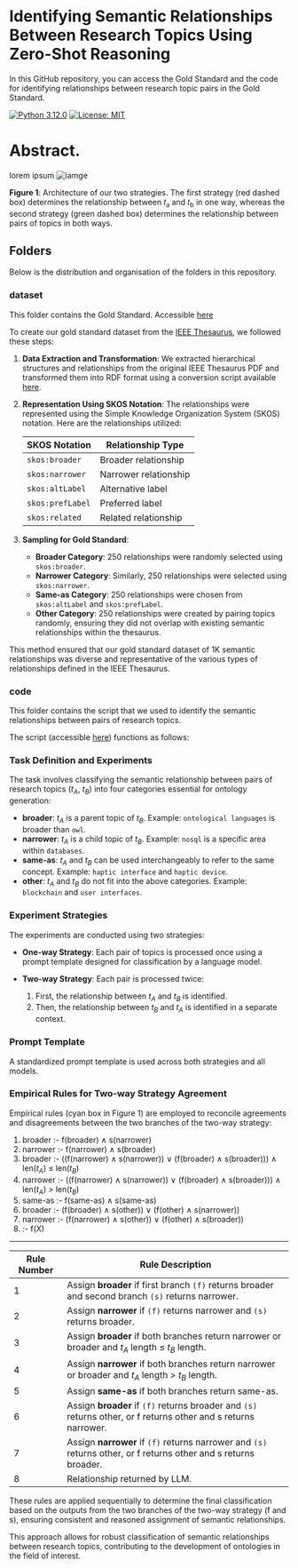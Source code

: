 # Identifying Semantic Relationships Between Research Topics Using Zero-Shot Reasoning

In this GitHub repository, you can access the Gold Standard and the code for identifying relationships between research topic pairs in the Gold Standard.

[![Python 3.12.0](https://img.shields.io/badge/python-3.12.0-blue.svg)](https://www.python.org/downloads/release/python-3120/)
[![License: MIT](https://img.shields.io/badge/License-MIT-yellow.svg)](https://opensource.org/licenses/MIT)

# Abstract.
lorem ipsum
![iamge](https://github.com/ImTanay/LLM-Semantic-Relationship-Analysis/assets/59340198/4bccbaa8-2c5f-462a-ac02-411411a90602)

**Figure 1**: Architecture of our two strategies. The first strategy (red dashed box) determines the relationship between 𝑡<sub>𝑎</sub> and 𝑡<sub>b</sub> in one way, whereas the second strategy (green dashed box) determines the relationship between pairs of topics in both ways.

## Folders
Below is the distribution and organisation of the folders in this repository.

### dataset
This folder contains the Gold Standard. Accessible [here](./dataset)

To create our gold standard dataset from the [IEEE Thesaurus](https://github.com/angelosalatino/ieee-taxonomy-thesaurus-rdf/blob/main/source/ieee-thesaurus_2023.pdf), we followed these steps:

1. **Data Extraction and Transformation**: We extracted hierarchical structures and relationships from the original IEEE Thesaurus PDF and transformed them into RDF format using a conversion script available [here](https://github.com/angelosalatino/ieee-taxonomy-thesaurus-rdf).

2. **Representation Using SKOS Notation**: The relationships were represented using the Simple Knowledge Organization System (SKOS) notation. Here are the relationships utilized:

   | SKOS Notation     | Relationship Type         |
   |-------------------|---------------------------|
   | `skos:broader`    | Broader relationship      |
   | `skos:narrower`   | Narrower relationship     |
   | `skos:altLabel`   | Alternative label         |
   | `skos:prefLabel`  | Preferred label           |
   | `skos:related`    | Related relationship      |

3. **Sampling for Gold Standard**:
   - **Broader Category**: 250 relationships were randomly selected using `skos:broader`.
   - **Narrower Category**: Similarly, 250 relationships were selected using `skos:narrower`.
   - **Same-as Category**: 250 relationships were chosen from `skos:altLabel` and `skos:prefLabel`.
   - **Other Category**: 250 relationships were created by pairing topics randomly, ensuring they did not overlap with existing semantic relationships within the thesaurus.

This method ensured that our gold standard dataset of 1K semantic relationships was diverse and representative of the various types of relationships defined in the IEEE Thesaurus.

### code

This folder contains the script that we used to identify the semantic relationships between pairs of research topics. 

The script (accessible [here](https://github.com/ImTanay/LLM-Semantic-Relationship-Analysis/blob/main/code/llm_relation_classifier.ipynb)) functions as follows:

### Task Definition and Experiments

The task involves classifying the semantic relationship between pairs of research topics ($t_A$, $t_B$) into four categories essential for ontology generation:

- **broader**: $t_A$ is a parent topic of $t_B$. Example: ``ontological languages`` is broader than ``owl``.
- **narrower**: $t_A$ is a child topic of $t_B$. Example: ``nosql`` is a specific area within ``databases``.
- **same-as**: $t_A$ and $t_B$ can be used interchangeably to refer to the same concept. Example: ``haptic interface`` and ``haptic device``.
- **other**: $t_A$ and $t_B$ do not fit into the above categories. Example: ``blockchain`` and ``user interfaces``.

### Experiment Strategies

The experiments are conducted using two strategies:

- **One-way Strategy**: Each pair of topics is processed once using a prompt template designed for classification by a language model.
  
- **Two-way Strategy**: Each pair is processed twice:
  1. First, the relationship between $t_A$ and $t_B$ is identified.
  2. Then, the relationship between $t_B$ and $t_A$ is identified in a separate context.
  
### Prompt Template

A standardized prompt template is used across both strategies and all models.

### Empirical Rules for Two-way Strategy Agreement

Empirical rules (cyan box in Figure 1) are employed to reconcile agreements and disagreements between the two branches of the two-way strategy:

1. broader :- f(broader) $\land$ s(narrower)
2. narrower :- f(narrower) $\land$ s(broader)
3. broader :- ((f(narrower) $\land$ s(narrower)) $\lor$ (f(broader) $\land$ s(broader))) $\land$ len($t_A$) $\leq$ len($t_B$)
4. narrower :- ((f(narrower) $\land$ s(narrower)) $\lor$ (f(broader) $\land$ s(broader))) $\land$ len($t_A$) $>$ len($t_B$)
5. same-as :- f(same-as) $\land$ s(same-as)
6. broader :- (f(broader) $\land$ s(other)) $\lor$ (f(other) $\land$ s(narrower))
7. narrower :- (f(narrower) $\land$ s(other)) $\lor$ (f(other) $\land$ s(broader))
8. :- f(X) 

---

| Rule Number | Rule Description                                                                 |
|-------------|---------------------------------------------------------------------------------|
| 1           | Assign **broader** if first branch ``(f)`` returns broader and second branch ``(s)`` returns narrower. |
| 2           | Assign **narrower** if ``(f)`` returns narrower and ``(s)`` returns broader.                 |
| 3           | Assign **broader** if both branches return narrower or broader and $t_A$ length $\leq$ $t_B$ length. |
| 4           | Assign **narrower** if both branches return narrower or broader and $t_A$ length > $t_B$ length. |
| 5           | Assign **same-as** if both branches return same-as.                               |
| 6           | Assign **broader** if ``(f)`` returns broader and ``(s)`` returns other, or f returns other and s returns narrower. |
| 7           | Assign **narrower** if ``(f)`` returns narrower and ``(s)`` returns other, or f returns other and s returns broader. |
| 8           | Relationship returned by LLM. |

These rules are applied sequentially to determine the final classification based on the outputs from the two branches of the two-way strategy (f and s), ensuring consistent and reasoned assignment of semantic relationships.

This approach allows for robust classification of semantic relationships between research topics, contributing to the development of ontologies in the field of interest.
